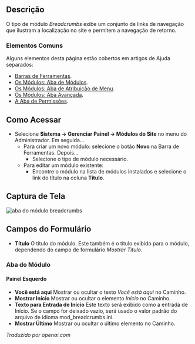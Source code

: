 <!-- Filename: Help4.x:Site_Modules:_Breadcrumbs / Display title: Módulos: Navegação Estrutural -->

## Descrição

O tipo de módulo *Breadcrumbs* exibe um conjunto de links de navegação que ilustram a localização no site e permitem a navegação de retorno.

### Elementos Comuns

Alguns elementos desta página estão cobertos em artigos de Ajuda separados:

* [Barras de Ferramentas](jdocmanual?article=help/common-elements/toolbars).
* [Os Módulos: Aba de Módulos](jdocmanual?article=help/modules/modules-module-tab).
* [Os Módulos: Aba de Atribuição de Menu](jdocmanual?article=help/modules/modules-menu-assignment-tab).
* [Os Módulos: Aba Avançada](jdocmanual?article=help/modules/modules-advanced-tab).
* [A Aba de Permissões](jdocmanual?article=help/common-elements/edit-permissions).

## Como Acessar

- Selecione **Sistema → Gerenciar Painel → Módulos do Site** no menu do Administrador. Em seguida...
  - Para criar um novo módulo: selecione o botão **Novo** na Barra de Ferramentas. Depois...
    - Selecione o tipo de módulo necessário.
  - Para editar um módulo existente:
    - Encontre o módulo na lista de módulos instalados e selecione o link do título na coluna **Título**.

## Captura de Tela

![aba do módulo breadcrumbs](../../../pt/images/modules-site/modules-breadcrumbs-module-tab.png)

## Campos do Formulário

- **Título** O título do módulo. Este também é o título exibido
  para o módulo, dependendo do campo de formulário *Mostrar Título*.

### Aba do Módulo

#### Painel Esquerdo

- **Você está aqui** Mostrar ou ocultar o texto *Você está aqui* no Caminho.
- **Mostrar Início** Mostrar ou ocultar o elemento *Início* no Caminho.
- **Texto para Entrada de Início** Este texto será exibido como a entrada de Início. Se o
  campo for deixado vazio, será usado o valor padrão do
  arquivo de idioma mod_breadcrumbs.ini.
- **Mostrar Último** Mostrar ou ocultar o último elemento no Caminho.

*Traduzido por openai.com*

